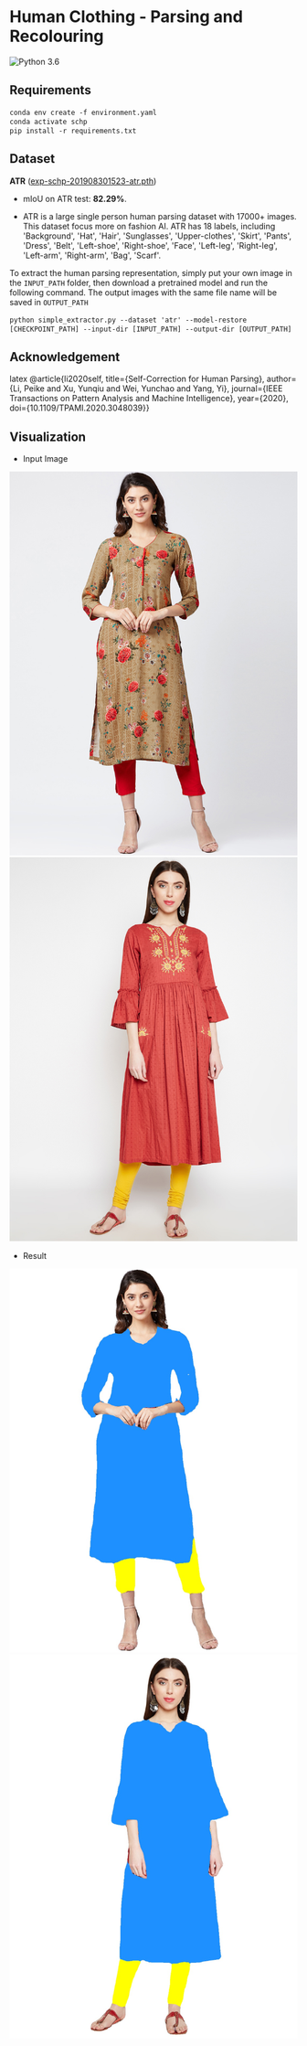 # Human Clothing - Parsing and Recolouring

![Python 3.6](https://img.shields.io/badge/python-3.6-green.svg)


## Requirements

```
conda env create -f environment.yaml
conda activate schp
pip install -r requirements.txt
```

## Dataset


**ATR** ([exp-schp-201908301523-atr.pth](https://drive.google.com/file/d/1ruJg4lqR_jgQPj-9K0PP-L2vJERYOxLP/view?usp=sharing))

* mIoU on ATR test: **82.29%**.

* ATR is a large single person human parsing dataset with 17000+ images. This dataset focus more on fashion AI. ATR has 18 labels, including 'Background', 'Hat', 'Hair', 'Sunglasses', 'Upper-clothes', 'Skirt', 'Pants', 'Dress', 'Belt', 'Left-shoe', 'Right-shoe', 'Face', 'Left-leg', 'Right-leg', 'Left-arm', 'Right-arm', 'Bag', 'Scarf'.


To extract the human parsing representation, simply put your own image in the `INPUT_PATH` folder, then download a pretrained model and run the following command. The output images with the same file name will be saved in `OUTPUT_PATH`

```
python simple_extractor.py --dataset 'atr' --model-restore [CHECKPOINT_PATH] --input-dir [INPUT_PATH] --output-dir [OUTPUT_PATH]
```



## Acknowledgement


latex
@article{li2020self,
  title={Self-Correction for Human Parsing},
  author={Li, Peike and Xu, Yunqiu and Wei, Yunchao and Yang, Yi},
  journal={IEEE Transactions on Pattern Analysis and Machine Intelligence},
  year={2020},
  doi={10.1109/TPAMI.2020.3048039}}


## Visualization

* Input Image

![demo](./demo/M21.jpg)
![demo](./demo/M22.jpg)

* Result

![demo](./demo/M21out.jpg)
![demo](./demo/M22out.jpg)
